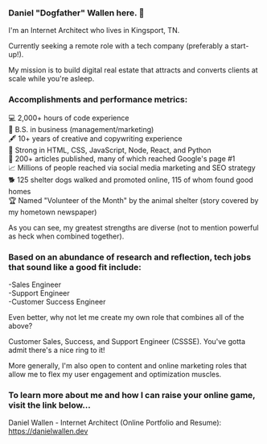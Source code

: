 ### Daniel "Dogfather" Wallen here. 👋

I'm an Internet Architect who lives in Kingsport, TN.

Currently seeking a remote role with a tech company (preferably a start-up!). 

My mission is to build digital real estate that attracts and converts clients at scale while you're asleep.

### Accomplishments and performance metrics:

💻 2,000+ hours of code experience<br/>
💼 B.S. in business (management/marketing)<br/>
🖋️ 10+ years of creative and copywriting experience<br/>
💪 Strong in HTML, CSS, JavaScript, Node, React, and Python<br/>
📰 200+ articles published, many of which reached Google's page #1<br/>
📈 Millions of people reached via social media marketing and SEO strategy<br/>
🐕 125 shelter dogs walked and promoted online, 115 of whom found good homes<br/>
🏆 Named "Volunteer of the Month" by the animal shelter (story covered by my hometown newspaper)

As you can see, my greatest strengths are diverse (not to mention powerful as heck when combined together). 

### Based on an abundance of research and reflection, tech jobs that sound like a good fit include:

-Sales Engineer<br/>
-Support Engineer<br/>
-Customer Success Engineer<br/>

Even better, why not let me create my own role that combines all of the above?

Customer Sales, Success, and Support Engineer (CSSSE). You've gotta admit there's a nice ring to it!

More generally, I'm also open to content and online marketing roles that allow me to flex my user engagement and optimization muscles.

### To learn more about me and how I can raise your online game, visit the link below...

Daniel Wallen - Internet Architect (Online Portfolio and Resume):<br/>
https://danielwallen.dev
